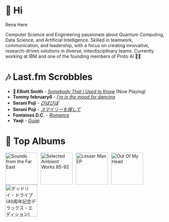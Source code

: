# 👋 Hi

Rena Here  

Computer Science and Engineering passionate about Quantum Computing, Data Science, and Artificial Intelligence. Skilled in teamwork, communication, and leadership, with a focus on creating innovative, research-driven solutions in diverse, interdisciplinary teams.
Currently working at IBM and one of the founding members of Proto AI 🤖💪

# 🎶 Last.fm Scrobbles

- **🎵 Elliott Smith** - *[Somebody That I Used to Know](https://www.last.fm/music/Elliott+Smith/_/Somebody+That+I+Used+to+Know)* (Now Playing)
- **Tommy february6** - *[I'm in the mood for dancing](https://www.last.fm/music/Tommy+february6/_/I%27m+in+the+mood+for+dancing)*
- **Serani Poji** - *[ぴぽぴぽ](https://www.last.fm/music/Serani+Poji/_/%E3%81%B4%E3%81%BD%E3%81%B4%E3%81%BD)*
- **Serani Poji** - *[スマイリーを探して](https://www.last.fm/music/Serani+Poji/_/%E3%82%B9%E3%83%9E%E3%82%A4%E3%83%AA%E3%83%BC%E3%82%92%E6%8E%A2%E3%81%97%E3%81%A6)*
- **Fontaines D.C.** - *[Romance](https://www.last.fm/music/Fontaines+D.C./_/Romance)*
- **Yaeji** - *[Guap](https://www.last.fm/music/Yaeji/_/Guap)*

# 📀 Top Albums

<a href='https://www.last.fm/music/Soichi+Terada/Sounds+from+the+Far+East'><img src='https://lastfm.freetls.fastly.net/i/u/300x300/782265e2c22e579400fdebb7655718a8.png' alt='Sounds from the Far East' title='Soichi Terada - Sounds from the Far East' width='100' style='margin-right: 10px;'></a><a href='https://www.last.fm/music/Aphex+Twin/Selected+Ambient+Works+85-92'><img src='https://lastfm.freetls.fastly.net/i/u/300x300/6f199a67803148cfb2cf2238b8fda0fb.jpg' alt='Selected Ambient Works 85-92' title='Aphex Twin - Selected Ambient Works 85-92' width='100' style='margin-right: 10px;'></a><a href='https://www.last.fm/music/Boy+Harsher/Lesser+Man+EP'><img src='https://lastfm.freetls.fastly.net/i/u/300x300/309e97fe5ab5d4c0b758a3d05f82148f.jpg' alt='Lesser Man EP' title='Boy Harsher - Lesser Man EP' width='100' style='margin-right: 10px;'></a><a href='https://www.last.fm/music/CHVRCHES/Out+Of+My+Head'><img src='https://lastfm.freetls.fastly.net/i/u/300x300/193fe782d8ad982e285ff54e04fcf7fc.jpg' alt='Out Of My Head' title='CHVRCHES - Out Of My Head' width='100' style='margin-right: 10px;'></a><a href='https://www.last.fm/music/Ginji+Ito/%E3%83%87%E3%83%83%E3%83%89%E3%83%AA%E3%82%A4%E3%83%BB%E3%83%89%E3%83%A9%E3%82%A4%E3%83%96+(40%E5%91%A8%E5%B9%B4%E8%A8%98%E5%BF%B5%E3%83%87%E3%83%A9%E3%83%83%E3%82%AF%E3%82%B9%E3%83%BB%E3%82%A8%E3%83%87%E3%82%A3%E3%82%B7%E3%83%A7%E3%83%B3)'><img src='https://lastfm.freetls.fastly.net/i/u/300x300/ec11f16976fecd5b66851d024921d9bd.jpg' alt='デッドリイ・ドライブ (40周年記念デラックス・エディション)' title='Ginji Ito - デッドリイ・ドライブ (40周年記念デラックス・エディション)' width='100' style='margin-right: 10px;'></a>